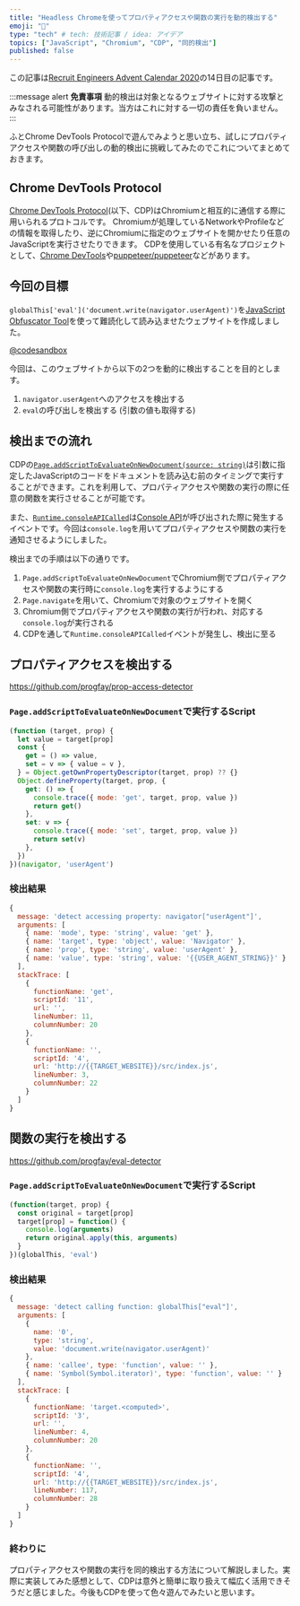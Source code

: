 ```yaml
---
title: "Headless Chromeを使ってプロパティアクセスや関数の実行を動的検出する"
emoji: "👀"
type: "tech" # tech: 技術記事 / idea: アイデア
topics: ["JavaScript", "Chromium", "CDP", "同的検出"]
published: false
---
```


この記事は[Recruit Engineers Advent Calendar 2020](https://adventar.org/calendars/5166)の14日目の記事です。

:::message alert
**免責事項**
動的検出は対象となるウェブサイトに対する攻撃とみなされる可能性があります。当方はこれに対する一切の責任を負いません。
:::

ふとChrome DevTools Protocolで遊んでみようと思い立ち、試しにプロパティアクセスや関数の呼び出しの動的検出に挑戦してみたのでこれについてまとめておきます。

## Chrome DevTools Protocol

[Chrome DevTools Protocol](https://chromedevtools.github.io/devtools-protocol/)(以下、CDP)はChromiumと相互的に通信する際に用いられるプロトコルです。
Chromiumが処理しているNetworkやProfileなどの情報を取得したり、逆にChromiumに指定のウェブサイトを開かせたり任意のJavaScriptを実行させたりできます。
CDPを使用している有名なプロジェクトとして、[Chrome DevTools](https://developers.google.com/web/tools/chrome-devtools)や[puppeteer/puppeteer](https://github.com/puppeteer/puppeteer)などがあります。

## 今回の目標

`globalThis['eval']('document.write(navigator.userAgent)')`を[JavaScript Obfuscator Tool](https://obfuscator.io/)を使って難読化して読み込ませたウェブサイトを作成しました。

[@codesandbox](https://codesandbox.io/s/obfuscated-code-zglgt?file=/src/index.js)

今回は、このウェブサイトから以下の2つを動的に検出することを目的とします。

1. `navigator.userAgent`へのアクセスを検出する
2. `eval`の呼び出しを検出する (引数の値も取得する)

## 検出までの流れ

CDPの[`Page.addScriptToEvaluateOnNewDocument(source: string)`](https://chromedevtools.github.io/devtools-protocol/tot/Page/#method-addScriptToEvaluateOnNewDocument)は引数に指定したJavaScriptのコードをドキュメントを読み込む前のタイミングで実行することができます。これを利用して、プロパティアクセスや関数の実行の際に任意の関数を実行させることが可能です。

また、[`Runtime.consoleAPICalled`](https://chromedevtools.github.io/devtools-protocol/tot/Runtime/#event-consoleAPICalled)は[Console API](https://developer.mozilla.org/ja/docs/Web/API/console)が呼び出された際に発生するイベントです。今回は`console.log`を用いてプロパティアクセスや関数の実行を通知させるようにしました。

検出までの手順は以下の通りです。

1. `Page.addScriptToEvaluateOnNewDocument`でChromium側でプロパティアクセスや関数の実行時に`console.log`を実行するようにする
2. `Page.navigate`を用いて、Chromiumで対象のウェブサイトを開く
3. Chromium側でプロパティアクセスや関数の実行が行われ、対応する`console.log`が実行される
4. CDPを通して`Runtime.consoleAPICalled`イベントが発生し、検出に至る

## プロパティアクセスを検出する

https://github.com/progfay/prop-access-detector

### `Page.addScriptToEvaluateOnNewDocument`で実行するScript

```js
(function (target, prop) {
  let value = target[prop]
  const {
    get = () => value,
    set = v => { value = v },
  } = Object.getOwnPropertyDescriptor(target, prop) ?? {}
  Object.defineProperty(target, prop, {
    get: () => {
      console.trace({ mode: 'get', target, prop, value })
      return get()
    },
    set: v => {
      console.trace({ mode: 'set', target, prop, value })
      return set(v)
    },
  })
})(navigator, 'userAgent')
```

### 検出結果

```js
{
  message: 'detect accessing property: navigator["userAgent"]',
  arguments: [
    { name: 'mode', type: 'string', value: 'get' },
    { name: 'target', type: 'object', value: 'Navigator' },
    { name: 'prop', type: 'string', value: 'userAgent' },
    { name: 'value', type: 'string', value: '{{USER_AGENT_STRING}}' }
  ],
  stackTrace: [
    {
      functionName: 'get',
      scriptId: '11',
      url: '',
      lineNumber: 11,
      columnNumber: 20
    },
    {
      functionName: '',
      scriptId: '4',
      url: 'http://{{TARGET_WEBSITE}}/src/index.js',
      lineNumber: 3,
      columnNumber: 22
    }
  ]
}
```

## 関数の実行を検出する

https://github.com/progfay/eval-detector

### `Page.addScriptToEvaluateOnNewDocument`で実行するScript

```js
(function(target, prop) {
  const original = target[prop]
  target[prop] = function() {
    console.log(arguments)
    return original.apply(this, arguments)
  }
})(globalThis, 'eval')
```

### 検出結果

```js
{
  message: 'detect calling function: globalThis["eval"]',
  arguments: [
    {
      name: '0',
      type: 'string',
      value: 'document.write(navigator.userAgent)'
    },
    { name: 'callee', type: 'function', value: '' },
    { name: 'Symbol(Symbol.iterator)', type: 'function', value: '' }
  ],
  stackTrace: [
    {
      functionName: 'target.<computed>',
      scriptId: '3',
      url: '',
      lineNumber: 4,
      columnNumber: 20
    },
    {
      functionName: '',
      scriptId: '4',
      url: 'http://{{TARGET_WEBSITE}}/src/index.js',
      lineNumber: 117,
      columnNumber: 28
    }
  ]
}
```

### 終わりに

プロパティアクセスや関数の実行を同的検出する方法について解説しました。実際に実装してみた感想として、CDPは意外と簡単に取り扱えて幅広く活用できそうだと感じました。今後もCDPを使って色々遊んでみたいと思います。
